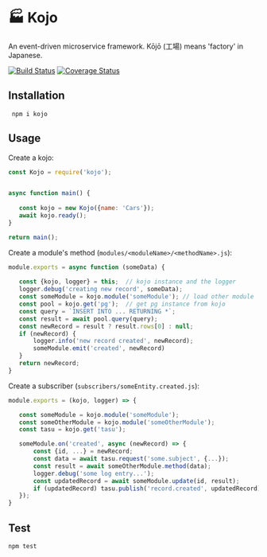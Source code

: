 🏭 Kojo
=======

An event-driven microservice framework. Kōjō (工場) means 'factory' in
Japanese.

[![Build Status](https://travis-ci.org/yentsun/kojo.svg?branch=master)](https://travis-ci.org/yentsun/kojo)
[![Coverage Status](https://coveralls.io/repos/github/yentsun/kojo/badge.svg?branch=master)](https://coveralls.io/github/yentsun/kojo?branch=master)


Installation
------------

```
 npm i kojo
```


Usage
-----
 
Create a kojo:
 
 ```js
const Kojo = require('kojo');


async function main() {
    
    const kojo = new Kojo({name: 'Cars'});
    await kojo.ready();
}

return main();

```

Create a module's method (`modules/<moduleName>/<methodName>.js`):

 ```js
module.exports = async function (someData) {
    
    const {kojo, logger} = this;  // kojo instance and the logger
    logger.debug('creating new record', someData);
    const someModule = kojo.module('someModule'); // load other module
    const pool = kojo.get('pg');  // get pg instance from kojo
    const query = `INSERT INTO ... RETURNING *`;
    const result = await pool.query(query);
    const newRecord = result ? result.rows[0] : null;
    if (newRecord) {
        logger.info('new record created', newRecord);
        someModule.emit('created', newRecord)
    }
    return newRecord;
}
```

Create a subscriber (`subscribers/someEntity.created.js`):

 ```js
module.exports = (kojo, logger) => {

    const someModule = kojo.module('someModule');
    const someOtherModule = kojo.module('someOtherModule');
    const tasu = kojo.get('tasu');

    someModule.on('created', async (newRecord) => {
        const {id, ...} = newRecord;
        const data = await tasu.request('some.subject', {...});
        const result = await someOtherModule.method(data);
        logger.debug('some log entry...');
        const updatedRecord = await someModule.update(id, result);
        if (updatedRecord) tasu.publish('record.created', updatedRecord);
    });
}
```


Test
----

```
npm test
```